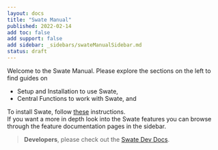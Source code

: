 ```yaml
---
layout: docs
title: "Swate Manual"
published: 2022-02-14
add toc: false
add support: false
add sidebar: _sidebars/swateManualSidebar.md
status: draft 
---
```


Welcome to the Swate Manual.
Please explore the sections on the left to find guides on

- Setup and Installation to use Swate,
- Central Functions to work with Swate, and
<!-- - Functions to fill and work on ISA Metadata within your ARC. -->

<!-- Here you can find documentation about Swate features and best practises. If you want to get a picture of Swate first, you can click [here](./TL;DR.html) for an *TL;DR*. If you want to take a deeper look you can follow the links below. -->

To install Swate, follow [these](./Docs01-Installing-Swate.html) instructions.  
If you want a more in depth look into the Swate features you can browse through the feature documentation pages in the sidebar.  
<!-- If you prefer watching videos, check out the [YouTube Playlist](https://www.youtube.com/playlist?list=PLi6d1LSow4XDPWlwggHuVQ3ynww1MA4Xz)! -->

> **Developers**, please check out the [Swate Dev Docs](https://nfdi4plants.github.io/Swate-docs/).
